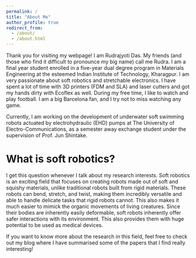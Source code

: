 ```yaml
---
permalink: /
title: "About Me"
author_profile: true
redirect_from: 
  - /about/
  - /about.html
---
```


Thank you for visiting my webpage! I am Rudrajyoti Das. My friends (and those who find it difficult to pronounce my big name) call me Rudra. I am a final year student enrolled in a five-year dual degree program in Materials Engineering at the esteemed Indian Institute of Technology, Kharagpur. I am very passionate about soft robotics and stretchable electronics. I have spent a lot of time with 3D printers (FDM and SLA) and laser cutters and got my hands dirty with Ecoflex as well. During my free time, I like to watch and play football. I am a big Barcelona fan, and I try not to miss watching any game.

Currently, I am working on the development of underwater soft swimming robots actuated by electrohydraulic (EHD) pumps at The University of Electro-Communications, as a semester away exchange student under the supervision of Prof. Jun Shintake.

What is soft robotics?
======

I get this question whenever I talk about my research interests. Soft robotics is an exciting field that focuses on creating robots made out of soft and squishy materials, unlike traditional robots built from rigid materials. These robots can bend, stretch, and twist, making them incredibly versatile and able to handle delicate tasks that rigid robots cannot. This also makes it much easier to mimick the organic movements of living creatures. Since their bodies are inherently easily deformable, soft robots inherently offer safer interactions with its environment. This also provides them with huge potential to be used as medical devices.

If you want to know more about the research in this field, feel free to check out my blog where I have summarised some of the papers that I find really interesting!
